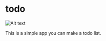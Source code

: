 # todo

![Alt text](/../todo/demo_screenshot.png?raw=true "todo screenshot")

This is a simple app you can make a todo list.
